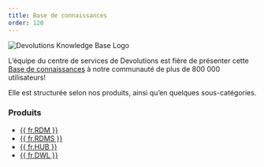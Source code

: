 ```yaml
---
title: Base de connaissances
order: 120
---
```

![Devolutions Knowledge Base Logo](https://webdevolutions.blob.core.windows.net/images/projects/knowledge-base/logos/knowledge-base-color-shadow.svg)  

L’équipe du centre de services de Devolutions est fière de présenter cette [Base de connaissances](/fr/kb/) à notre communauté de plus de 800 000 utilisateurs!  

Elle est structurée selon nos produits, ainsi qu’en quelques sous-catégories.  

### Produits 

* [{{ fr.RDM }}](/fr/kb/remote-desktop-manager/) 
* [{{ fr.RDMS }}](/fr/kb/devolutions-server/) 
* [{{ fr.HUB }}](/fr/kb/password-hub/) 
* [{{ fr.DWL }}](/fr/kb/devolutions-web-login/) 